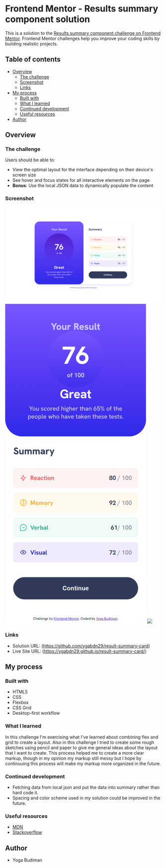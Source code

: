 # Frontend Mentor - Results summary component solution

This is a solution to the [Results summary component challenge on Frontend Mentor](https://www.frontendmentor.io/challenges/results-summary-component-CE_K6s0maV). Frontend Mentor challenges help you improve your coding skills by building realistic projects.

## Table of contents

- [Overview](#overview)
  - [The challenge](#the-challenge)
  - [Screenshot](#screenshot)
  - [Links](#links)
- [My process](#my-process)
  - [Built with](#built-with)
  - [What I learned](#what-i-learned)
  - [Continued development](#continued-development)
  - [Useful resources](#useful-resources)
- [Author](#author)

## Overview

### The challenge

Users should be able to:

- View the optimal layout for the interface depending on their device's screen size
- See hover and focus states for all interactive elements on the page
- **Bonus**: Use the local JSON data to dynamically populate the content

### Screenshot

![](./screenshot/desktop-design.png)
![](./screenshot/mobile-design.png)
![](./screenshot/active-states.png.png)

### Links

- Solution URL: (https://github.com/ygabdn29/result-summary-card)
- Live Site URL: (https://ygabdn29.github.io/result-summary-card/)

## My process

### Built with

- HTML5
- CSS
- Flexbox
- CSS Grid
- Desktop-first workflow

### What I learned

In this challenge I'm exercising what I've learned about combining flex and grid to create a layout. Also in this challenge I tried to create some rough sketches using pencil and paper to give me general ideas about the layout that I want to create. This process helped me to create a more clear markup, though in my opinion my markup still messy but I hope by continuuing this process will make my markup more organized in the future.

### Continued development

- Fetching data from local json and put the data into summary rather than hard code it.
- Spacing and color scheme used in my solution could be improved in the future.

### Useful resources

- [MDN](https://developer.mozilla.org/en-US/)
- [Stackoverflow](https://stackoverflow.com/)

## Author

- Yoga Budiman

